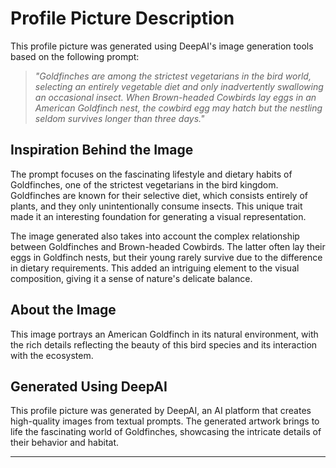 # Profile Picture Description

This profile picture was generated using DeepAI's image generation tools based on the following prompt:

> *"Goldfinches are among the strictest vegetarians in the bird world, selecting an entirely vegetable diet and only inadvertently swallowing an occasional insect. When Brown-headed Cowbirds lay eggs in an American Goldfinch nest, the cowbird egg may hatch but the nestling seldom survives longer than three days."*

## Inspiration Behind the Image

The prompt focuses on the fascinating lifestyle and dietary habits of Goldfinches, one of the strictest vegetarians in the bird kingdom. Goldfinches are known for their selective diet, which consists entirely of plants, and they only unintentionally consume insects. This unique trait made it an interesting foundation for generating a visual representation.

The image generated also takes into account the complex relationship between Goldfinches and Brown-headed Cowbirds. The latter often lay their eggs in Goldfinch nests, but their young rarely survive due to the difference in dietary requirements. This added an intriguing element to the visual composition, giving it a sense of nature's delicate balance.

## About the Image

This image portrays an American Goldfinch in its natural environment, with the rich details reflecting the beauty of this bird species and its interaction with the ecosystem.

## Generated Using DeepAI

This profile picture was generated by DeepAI, an AI platform that creates high-quality images from textual prompts. The generated artwork brings to life the fascinating world of Goldfinches, showcasing the intricate details of their behavior and habitat.

---
